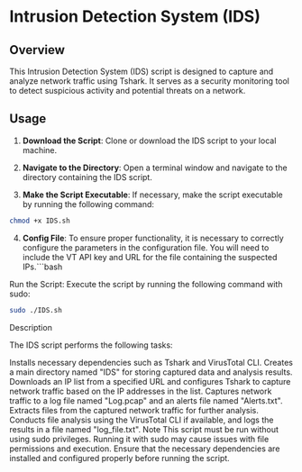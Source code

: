 # Intrusion Detection System (IDS)

## Overview

This Intrusion Detection System (IDS) script is designed to capture and analyze network traffic using Tshark. It serves as a security monitoring tool to detect suspicious activity and potential threats on a network.

## Usage

1. **Download the Script**: Clone or download the IDS script to your local machine.

2. **Navigate to the Directory**: Open a terminal window and navigate to the directory containing the IDS script.

3. **Make the Script Executable**: If necessary, make the script executable by running the following command:
 ```bash
 chmod +x IDS.sh
  ```
4. **Config File**: To ensure proper functionality, it is necessary to correctly configure the parameters in the configuration file. You will need to include the VT API key and URL for the file containing the suspected IPs.```bash


Run the Script: Execute the script by running the following command with sudo:
```bash
sudo ./IDS.sh
```

Description

The IDS script performs the following tasks:

Installs necessary dependencies such as Tshark and VirusTotal CLI.
Creates a main directory named "IDS" for storing captured data and analysis results.
Downloads an IP list from a specified URL and configures Tshark to capture network traffic based on the IP addresses in the list.
Captures network traffic to a log file named "Log.pcap" and an alerts file named "Alerts.txt".
Extracts files from the captured network traffic for further analysis.
Conducts file analysis using the VirusTotal CLI if available, and logs the results in a file named "log_file.txt".
Note
This script must be run without using sudo privileges. Running it with sudo may cause issues with file permissions and execution.
Ensure that the necessary dependencies are installed and configured properly before running the script.



